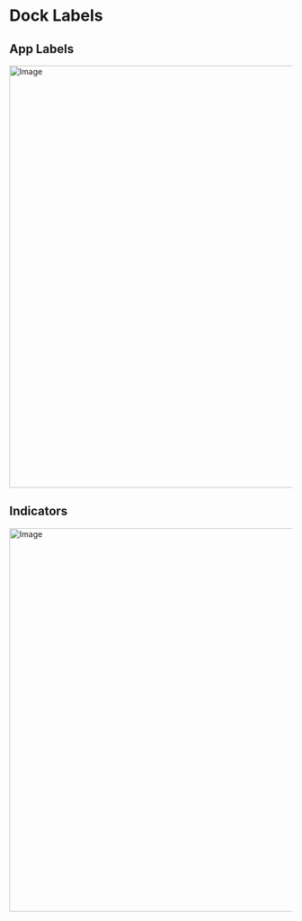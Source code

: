 # Dock Labels

## App Labels
<img width="555" height="751" alt="Image" src="https://github.com/user-attachments/assets/386949fa-7a17-48a3-9a56-4bdd4f668f72" />

## Indicators

<img width="555" height="682" alt="Image" src="https://github.com/user-attachments/assets/6302f9e7-a322-4937-a89b-7c2e54d20685" />
